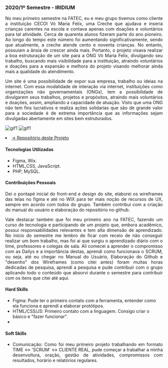 ### 2020/1º Semestre - IRIDIUM 
 <p align="justify">No meu primeiro semestre na FATEC, eu e meu grupo tivemos como cliente a instituição CECOI Vó Maria Felix, uma Creche que ajudava e inseria crianças carentes na escola e contava apenas com doações e voluntários para tal atividade. Cerca de quarenta alunos fizeram parte do ano pioneiro. Ao longo do tempo este número foi aumentando significativamente, sendo que atualmente, a creche atende cento e noventa crianças. No entanto, possuiam a ânsia de crescer ainda mais. Portanto, o projeto visava realizar a boa estruturação de um site para a ONG Vó Maria Felix, divulgando seu trabalho, buscando mais visibilidade para a instituição, atraindo voluntários e doações para a expansão e melhora do projeto visando melhorar ainda mais a qualidade do atendimento.</p>
<p align="justify">Um site é uma possibilidade de expor sua empresa, trabalho ou ideias na internet. Com essa modalidade de interação via internet, instituições como organizações não governamentais (ONGs), tem a possibilidade de divulgarem seus trabalhos, projetos e propósitos, atraindo mais voluntários e doações, assim, ampliando a capacidade de atuação. Visto que uma ONG não tem fins lucrativos e realiza ações solidarias que são de grande valor para a sociedade é de extrema importância que as informações sejam divulgadas abertamente em sites bem estruturados.</p>

![gif1](https://github.com/Iridium-FATEC/PI-IRIDIUM/blob/main/Projeto/P%C3%A1ginas_gifs/login.gif)
![gif1](https://github.com/Iridium-FATEC/PI-IRIDIUM/blob/main/Projeto/P%C3%A1ginas_gifs/site.gif)
 <li><a href="https://github.com/Iridium-FATEC/PI-IRIDIUM">→ Repositório deste Projeto</a></li> 
 
#### Tecnologias Utilizadas
- Figma, Wix.
- HTML,CSS, JavaScript.
- PHP, MySQL.

#### Contribuições Pessoais
<p align="justify">Dei o pontapé inicial do front-end e design do site, elaborei os wireframes das telas no figma e até no WIX para ter mais noção de recursos de UX, sempre em acordo com todos do grupo. Também contribui com a criação do manual do usuário e elaboração do repositório no github.</p>
<p align="justify">Vale destacar também que foi meu primeiro ano na FATEC, fazendo um curso de tecnologia e participando de um projeto que, embora acadêmico, possui responsabilidades relevantes e tem alta dimensão de aprendizado. No início do semestre me lembro de ficar com receio de não conseguir realizar um bom trabalho, mas foi ai que surgiu o aprendizado diário com o time, professores e colegas de sala. Ali comecei a aprender o compromisso com as Dailys e a importância destas, aprendi como funcionava o SCRUM, ou seja, até eu chegar  no Manual do Usuário, Elaboração do Github e "desenho" dos Wireframes (como citei antes) foram muitas horas dedicadas de pesquisa, aprendi a pesquisa e pude contribuir com o grupo aplicando todo o conteúdo que absorvi durante o semestre para contribuir com os itens que citei até aqui. </p>
 
#### Hard Skills
- Figma: Pude ter o primeiro contato com a ferramenta, entender como ela funciona e aprendi a elaborar protótipos.
- HTML/CSS/JS: Primeiro contato com a linguagem. Consigo criar o básico e "fazer funcionar".
- 
#### Soft Skills
- <p align="justify">Comunicação: Como foi meu primeiro projeto trabalhando em formato TIME ↔ 'SCRUM' ↔ CLIENTE REAL, pude começar a trabalhar a minha desenvoltura, oração, gestão de atividades, compromissos com resultados, horário e relatórios regulares.</p>
 
 
